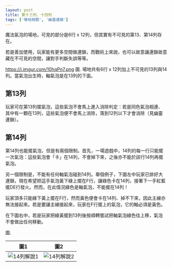 ```yaml
---
layout: post
title: 第十三列、十四列
tags: ['場地相關', '幽靈連鎖']
---
```

魔法氣泡的場地，可見的部分是6行 x 12列，但其實有不可見的第13、第14列存在。

若是善加使用，玩家能有更多空間做連鎖，而戰術上來說，也可以故意讓連鎖故意藏在不可見的空間，讓對手判斷失誤等等。

https://i.imgur.com/10hqPn7.png
圖. 場地共有6行 x 12列加上不可見的13列與14列。當氣泡出生時，軸氣泡是在13列的下面。

## 第13列

玩家可在第13列擺氣泡，這些氣泡不會馬上進入消除判定：若是同色氣泡相連、其中有一顆在13列，這些氣泡便不會馬上消除，落到12列以下才會消除（見幽靈連鎖）。

## 第14列

第14列也能擺氣泡，但是有兩個限制。首先，一場遊戲中，14列的每一行只能擺一次氣泡：這些氣泡會「卡」在14列，不會掉下來，之後亦不能於該行14列再擺氣泡。

另一個限制是，不能有任何軸氣泡碰到14列。舉個例子，下圖左中玩家已排好大連鎖，現在希望把這手氣泡黃下綠上擺在F行，讓綠色卡在14列，接著下一手紅藍擺DE行發火。然而，在此情況綠色是軸氣泡，不能擺在14列！

玩家頂多只能綠下黃上擺在F行，然而黃色便會卡在14列、掉不下來，因此主線亦無法接起來。若是要讓主線接起來，玩家在F行擺上的氣泡，它的軸必須是黃色。

在下圖右中，若是玩家把綠黃擺到13列後按順轉嘗試把軸氣泡綠色往上移，氣泡不會做出任何移動。

圖.

|圖1|圖2|
|:----------:|:----------:|
|![14列解說1](https://i.imgur.com/y2tTzoX.png)|![14列解說2](https://i.imgur.com/8ivBYw4.png)|

